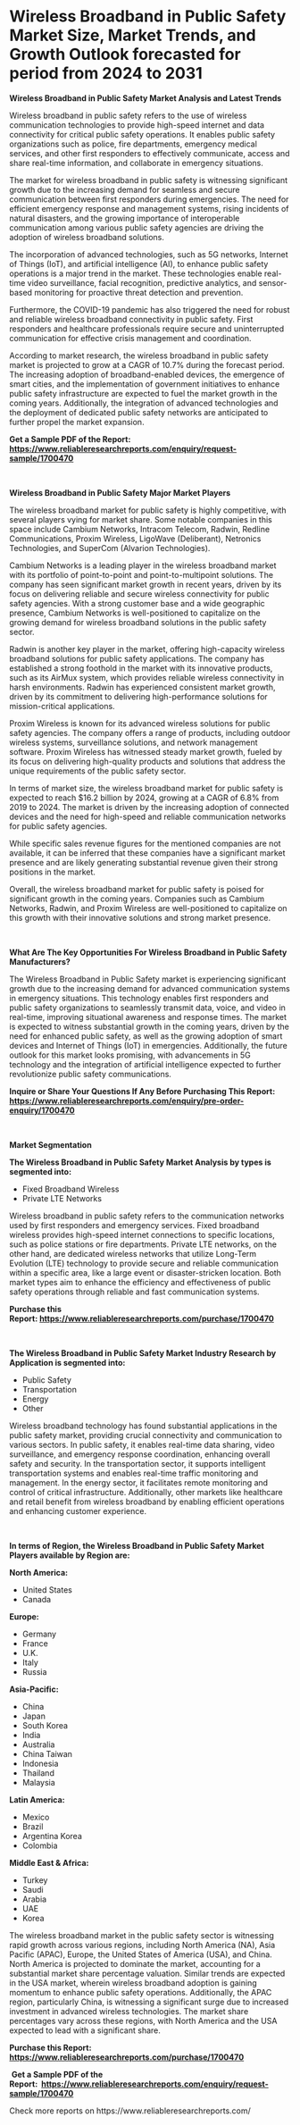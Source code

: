 <p><h1>Wireless Broadband in Public Safety Market Size, Market Trends, and Growth Outlook forecasted for period from 2024 to 2031</h1></p><p><strong>Wireless Broadband in Public Safety Market Analysis and Latest Trends</strong></p>
<p><p>Wireless broadband in public safety refers to the use of wireless communication technologies to provide high-speed internet and data connectivity for critical public safety operations. It enables public safety organizations such as police, fire departments, emergency medical services, and other first responders to effectively communicate, access and share real-time information, and collaborate in emergency situations.</p><p>The market for wireless broadband in public safety is witnessing significant growth due to the increasing demand for seamless and secure communication between first responders during emergencies. The need for efficient emergency response and management systems, rising incidents of natural disasters, and the growing importance of interoperable communication among various public safety agencies are driving the adoption of wireless broadband solutions.</p><p>The incorporation of advanced technologies, such as 5G networks, Internet of Things (IoT), and artificial intelligence (AI), to enhance public safety operations is a major trend in the market. These technologies enable real-time video surveillance, facial recognition, predictive analytics, and sensor-based monitoring for proactive threat detection and prevention.</p><p>Furthermore, the COVID-19 pandemic has also triggered the need for robust and reliable wireless broadband connectivity in public safety. First responders and healthcare professionals require secure and uninterrupted communication for effective crisis management and coordination.</p><p>According to market research, the wireless broadband in public safety market is projected to grow at a CAGR of 10.7% during the forecast period. The increasing adoption of broadband-enabled devices, the emergence of smart cities, and the implementation of government initiatives to enhance public safety infrastructure are expected to fuel the market growth in the coming years. Additionally, the integration of advanced technologies and the deployment of dedicated public safety networks are anticipated to further propel the market expansion.</p></p>
<p><strong>Get a Sample PDF of the Report:&nbsp; <a href="https://www.reliableresearchreports.com/enquiry/request-sample/1700470">https://www.reliableresearchreports.com/enquiry/request-sample/1700470</a></strong></p>
<p>&nbsp;</p>
<p><strong>Wireless Broadband in Public Safety Major Market Players</strong></p>
<p><p>The wireless broadband market for public safety is highly competitive, with several players vying for market share. Some notable companies in this space include Cambium Networks, Intracom Telecom, Radwin, Redline Communications, Proxim Wireless, LigoWave (Deliberant), Netronics Technologies, and SuperCom (Alvarion Technologies).</p><p>Cambium Networks is a leading player in the wireless broadband market with its portfolio of point-to-point and point-to-multipoint solutions. The company has seen significant market growth in recent years, driven by its focus on delivering reliable and secure wireless connectivity for public safety agencies. With a strong customer base and a wide geographic presence, Cambium Networks is well-positioned to capitalize on the growing demand for wireless broadband solutions in the public safety sector.</p><p>Radwin is another key player in the market, offering high-capacity wireless broadband solutions for public safety applications. The company has established a strong foothold in the market with its innovative products, such as its AirMux system, which provides reliable wireless connectivity in harsh environments. Radwin has experienced consistent market growth, driven by its commitment to delivering high-performance solutions for mission-critical applications.</p><p>Proxim Wireless is known for its advanced wireless solutions for public safety agencies. The company offers a range of products, including outdoor wireless systems, surveillance solutions, and network management software. Proxim Wireless has witnessed steady market growth, fueled by its focus on delivering high-quality products and solutions that address the unique requirements of the public safety sector.</p><p>In terms of market size, the wireless broadband market for public safety is expected to reach $16.2 billion by 2024, growing at a CAGR of 6.8% from 2019 to 2024. The market is driven by the increasing adoption of connected devices and the need for high-speed and reliable communication networks for public safety agencies.</p><p>While specific sales revenue figures for the mentioned companies are not available, it can be inferred that these companies have a significant market presence and are likely generating substantial revenue given their strong positions in the market.</p><p>Overall, the wireless broadband market for public safety is poised for significant growth in the coming years. Companies such as Cambium Networks, Radwin, and Proxim Wireless are well-positioned to capitalize on this growth with their innovative solutions and strong market presence.</p></p>
<p>&nbsp;</p>
<p><strong>What Are The Key Opportunities For Wireless Broadband in Public Safety Manufacturers?</strong></p>
<p><p>The Wireless Broadband in Public Safety market is experiencing significant growth due to the increasing demand for advanced communication systems in emergency situations. This technology enables first responders and public safety organizations to seamlessly transmit data, voice, and video in real-time, improving situational awareness and response times. The market is expected to witness substantial growth in the coming years, driven by the need for enhanced public safety, as well as the growing adoption of smart devices and Internet of Things (IoT) in emergencies. Additionally, the future outlook for this market looks promising, with advancements in 5G technology and the integration of artificial intelligence expected to further revolutionize public safety communications.</p></p>
<p><strong>Inquire or Share Your Questions If Any Before Purchasing This Report: <a href="https://www.reliableresearchreports.com/enquiry/pre-order-enquiry/1700470">https://www.reliableresearchreports.com/enquiry/pre-order-enquiry/1700470</a></strong></p>
<p>&nbsp;</p>
<p><strong>Market Segmentation</strong></p>
<p><strong>The Wireless Broadband in Public Safety Market Analysis by types is segmented into:</strong></p>
<p><ul><li>Fixed Broadband Wireless</li><li>Private LTE Networks</li></ul></p>
<p><p>Wireless broadband in public safety refers to the communication networks used by first responders and emergency services. Fixed broadband wireless provides high-speed internet connections to specific locations, such as police stations or fire departments. Private LTE networks, on the other hand, are dedicated wireless networks that utilize Long-Term Evolution (LTE) technology to provide secure and reliable communication within a specific area, like a large event or disaster-stricken location. Both market types aim to enhance the efficiency and effectiveness of public safety operations through reliable and fast communication systems.</p></p>
<p><strong>Purchase this Report:&nbsp;<a href="https://www.reliableresearchreports.com/purchase/1700470">https://www.reliableresearchreports.com/purchase/1700470</a></strong></p>
<p>&nbsp;</p>
<p><strong>The Wireless Broadband in Public Safety Market Industry Research by Application is segmented into:</strong></p>
<p><ul><li>Public Safety</li><li>Transportation</li><li>Energy</li><li>Other</li></ul></p>
<p><p>Wireless broadband technology has found substantial applications in the public safety market, providing crucial connectivity and communication to various sectors. In public safety, it enables real-time data sharing, video surveillance, and emergency response coordination, enhancing overall safety and security. In the transportation sector, it supports intelligent transportation systems and enables real-time traffic monitoring and management. In the energy sector, it facilitates remote monitoring and control of critical infrastructure. Additionally, other markets like healthcare and retail benefit from wireless broadband by enabling efficient operations and enhancing customer experience.</p></p>
<p>&nbsp;</p>
<p><strong>In terms of Region, the Wireless Broadband in Public Safety Market Players available by Region are:</strong></p>
<p>
    <p> <strong> North America: </strong>
        <ul>
            <li>United States</li>
            <li>Canada</li>
        </ul>
        </p> 
    <p> <strong> Europe: </strong>
        <ul>
            <li>Germany</li>
            <li>France</li>
            <li>U.K.</li>
            <li>Italy</li>
            <li>Russia</li>
        </ul>
        </p> 
    <p> <strong> Asia-Pacific: </strong>
        <ul>
            <li>China</li>
            <li>Japan</li>
            <li>South Korea</li>
            <li>India</li>
            <li>Australia</li>
            <li>China Taiwan</li>
            <li>Indonesia</li>
            <li>Thailand</li>
            <li>Malaysia</li>
        </ul>
        </p> 
    <p> <strong> Latin America: </strong>
        <ul>
            <li>Mexico</li>
            <li>Brazil</li>
            <li>Argentina Korea</li>
            <li>Colombia</li>
        </ul>
        </p> 
    <p> <strong> Middle East & Africa: </strong>
        <ul>
            <li>Turkey</li>
            <li>Saudi</li>
            <li>Arabia</li>
            <li>UAE</li>
            <li>Korea</li>
        </ul>
    </p>
    </p>
<p><p>The wireless broadband market in the public safety sector is witnessing rapid growth across various regions, including North America (NA), Asia Pacific (APAC), Europe, the United States of America (USA), and China. North America is projected to dominate the market, accounting for a substantial market share percentage valuation. Similar trends are expected in the USA market, wherein wireless broadband adoption is gaining momentum to enhance public safety operations. Additionally, the APAC region, particularly China, is witnessing a significant surge due to increased investment in advanced wireless technologies. The market share percentages vary across these regions, with North America and the USA expected to lead with a significant share.</p></p>
<p><strong>Purchase this Report: <a href="https://www.reliableresearchreports.com/purchase/1700470">https://www.reliableresearchreports.com/purchase/1700470</a></strong></p>
<p>&nbsp;<strong>Get a Sample PDF of the Report:&nbsp;&nbsp;<a href="https://www.reliableresearchreports.com/enquiry/request-sample/1700470">https://www.reliableresearchreports.com/enquiry/request-sample/1700470</a></strong></p>
<p><strong></strong></p>
<p>Check more reports on https://www.reliableresearchreports.com/</p>